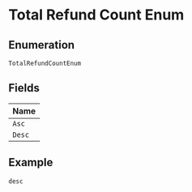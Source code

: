 
# Total Refund Count Enum

## Enumeration

`TotalRefundCountEnum`

## Fields

| Name |
|  --- |
| `Asc` |
| `Desc` |

## Example

```
desc
```


